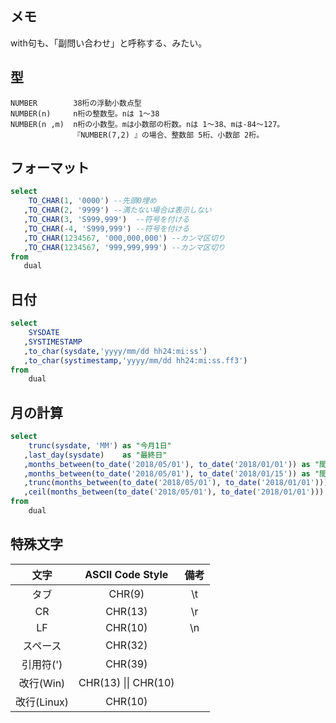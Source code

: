 ## メモ
with句も、「副問い合わせ」と呼称する、みたい。

## 型
```
NUMBER        38桁の浮動小数点型
NUMBER(n)     n桁の整数型。nは 1～38
NUMBER(n ,m)  n桁の小数型。mは小数部の桁数。nは 1～38、mは-84～127。
              『NUMBER(7,2) 』の場合、整数部 5桁、小数部 2桁。
```

## フォーマット
```sql
select
    TO_CHAR(1, '0000') --先頭0埋め
   ,TO_CHAR(2, '9999') --満たない場合は表示しない
   ,TO_CHAR(3, 'S999,999')  --符号を付ける
   ,TO_CHAR(-4, 'S999,999') --符号を付ける
   ,TO_CHAR(1234567, '000,000,000') --カンマ区切り
   ,TO_CHAR(1234567, '999,999,999') --カンマ区切り
from
   dual
```

## 日付
```sql
select
    SYSDATE       
   ,SYSTIMESTAMP  
   ,to_char(sysdate,'yyyy/mm/dd hh24:mi:ss')           
   ,to_char(systimestamp,'yyyy/mm/dd hh24:mi:ss.ff3')  
from
    dual
```

## 月の計算
```sql
select 
    trunc(sysdate, 'MM') as "今月1日" 
   ,last_day(sysdate)    as "最終日"
   ,months_between(to_date('2018/05/01'), to_date('2018/01/01')) as "間の月数"  --(結果：4)
   ,months_between(to_date('2018/05/01'), to_date('2018/01/15')) as "間の月数2" --(結果：3.5483871)
   ,trunc(months_between(to_date('2018/05/01'), to_date('2018/01/01')))  as "間の月数3"  --(結果：4)
   ,ceil(months_between(to_date('2018/05/01'), to_date('2018/01/01')))  as "xxx"
from 
    dual
```

## 特殊文字
|    文字       |   ASCII Code Style    |  備考  |
|:-------------:|:---------------------:|:------:|
|  タブ         |  CHR(9)               |  \\t   |
|  CR           |  CHR(13)              |  \\r   |
|  LF           |  CHR(10)              |  \\n   |
|  スペース     |  CHR(32)              |        |
|  引用符(')    |  CHR(39)              |        |
|  改行(Win)    |  CHR(13) \|\| CHR(10) |        |
|  改行(Linux)  |  CHR(10)              |        |


